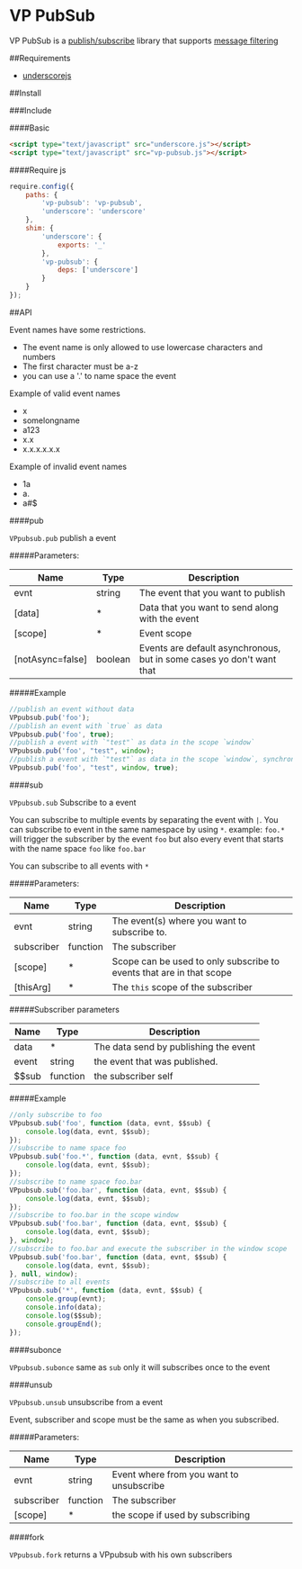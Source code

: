 VP PubSub
======
VP PubSub is a [publish/subscribe](http://en.wikipedia.org/wiki/Publish/subscribe) library that supports [message filtering](http://en.wikipedia.org/wiki/Publish–subscribe_pattern#Message_filtering)

##Requirements
* [underscorejs](https://github.com/jashkenas/underscore)

##Install

###Include

####Basic
```html
<script type="text/javascript" src="underscore.js"></script>
<script type="text/javascript" src="vp-pubsub.js"></script>
```

####Require js
```javascript
require.config({
    paths: {
        'vp-pubsub': 'vp-pubsub',
        'underscore': 'underscore'
    },
    shim: {
        'underscore': {
            exports: '_'
        },
        'vp-pubsub': {
            deps: ['underscore']
        }
    }
});
```

##API

Event names have some restrictions.

*   The event name is only allowed to use lowercase characters and numbers
*   The first character must be a-z
*   you can use a '.' to name space the event

Example of valid event names

-   x
-   somelongname
-   a123
-   x.x
-   x.x.x.x.x.x

Example of invalid event names

-   1a
-   a.
-   a#$

####pub

`VPpubsub.pub` publish a event

#####Parameters:



Name | Type | Description 
--- | --- | ---
evnt | string | The event that you want to publish
[data] | * | Data that you want to send along with the event
[scope] | * | Event scope
[notAsync=false] | boolean | Events are default asynchronous, but in some cases yo don't want that 

#####Example
```javascript
//publish an event without data
VPpubsub.pub('foo');
//publish an event with `true` as data
VPpubsub.pub('foo', true);
//publish a event with `"test"` as data in the scope `window`
VPpubsub.pub('foo', "test", window);
//publish a event with `"test"` as data in the scope `window`, synchronise 
VPpubsub.pub('foo', "test", window, true);
```

####sub

`VPpubsub.sub` Subscribe to a event

You can subscribe to multiple events by separating the event with `|`.
You can subscribe to event in the same namespace by using `*`. example: 
`foo.*` will trigger the subscriber by the event `foo` but also every event that starts with the name space `foo` like `foo.bar`

You can subscribe to all events with `*`


#####Parameters:

Name | Type | Description 
---| --- | ---
evnt | string | The event(s) where you want to subscribe to. 
subscriber | function | The subscriber
[scope] | * | Scope can be used to only subscribe to events that are in that scope
[thisArg] | * | The `this` scope  of the subscriber 


#####Subscriber parameters

Name | Type | Description 
---| --- | ---
data | * | The data send by publishing the event 
event | string | the event that was published.
$$sub | function | the subscriber self

#####Example
```javascript
//only subscribe to foo
VPpubsub.sub('foo', function (data, evnt, $$sub) {
    console.log(data, evnt, $$sub);
});
//subscribe to name space foo
VPpubsub.sub('foo.*', function (data, evnt, $$sub) {
    console.log(data, evnt, $$sub);
});
//subscribe to name space foo.bar
VPpubsub.sub('foo.bar', function (data, evnt, $$sub) {
    console.log(data, evnt, $$sub);
});
//subscribe to foo.bar in the scope window
VPpubsub.sub('foo.bar', function (data, evnt, $$sub) {
    console.log(data, evnt, $$sub);
}, window);
//subscribe to foo.bar and execute the subscriber in the window scope
VPpubsub.sub('foo.bar', function (data, evnt, $$sub) {
    console.log(data, evnt, $$sub);
}, null, window);
//subscribe to all events
VPpubsub.sub('*', function (data, evnt, $$sub) {
    console.group(evnt);
    console.info(data);
    console.log($$sub);
    console.groupEnd();
});
```

####subonce

`VPpubsub.subonce` same as `sub` only it will subscribes once to the event

####unsub

`VPpubsub.unsub` unsubscribe from a event

Event, subscriber and scope must be the same as when you subscribed.

#####Parameters:

Name | Type | Description 
---| --- | ---
evnt | string | Event where from you want to unsubscribe 
subscriber | function | The subscriber
[scope] | * | the scope if used by subscribing

####fork

`VPpubsub.fork` returns a VPpubsub with his own subscribers

